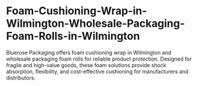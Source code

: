 # Foam-Cushioning-Wrap-in-Wilmington-Wholesale-Packaging-Foam-Rolls-in-Wilmington
Bluerose Packaging offers foam cushioning wrap in Wilmington and wholesale packaging foam rolls for reliable product protection. Designed for fragile and high-value goods, these foam solutions provide shock absorption, flexibility, and cost-effective cushioning for manufacturers and distributors.
